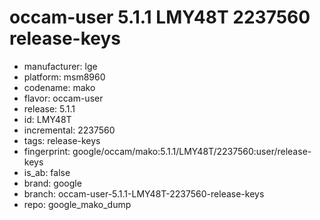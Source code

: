 # occam-user 5.1.1 LMY48T 2237560 release-keys
- manufacturer: lge
- platform: msm8960
- codename: mako
- flavor: occam-user
- release: 5.1.1
- id: LMY48T
- incremental: 2237560
- tags: release-keys
- fingerprint: google/occam/mako:5.1.1/LMY48T/2237560:user/release-keys
- is_ab: false
- brand: google
- branch: occam-user-5.1.1-LMY48T-2237560-release-keys
- repo: google_mako_dump
